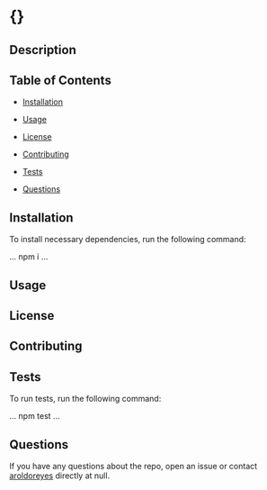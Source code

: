 # {}

## Description

## Table of Contents

* [Installation](#installation)

* [Usage](#usage)

* [License](#license)

* [Contributing](#contributing)

* [Tests](#tests)

* [Questions](#questions)

## Installation

To install necessary dependencies, run the following command:

...
npm i
...

## Usage

## License

## Contributing

## Tests

To run tests, run the following command:

...
npm test
...

## Questions

If you have any questions about the repo, open an issue or contact [aroldoreyes](https://api.github.com/users/roldie9) directly at null.


